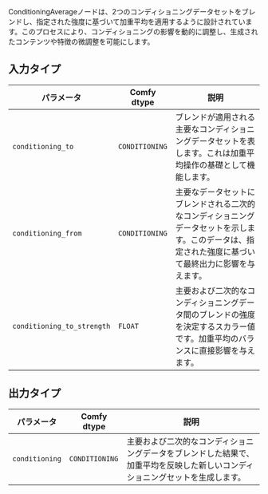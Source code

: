 ConditioningAverageノードは、2つのコンディショニングデータセットをブレンドし、指定された強度に基づいて加重平均を適用するように設計されています。このプロセスにより、コンディショニングの影響を動的に調整し、生成されたコンテンツや特徴の微調整を可能にします。

## 入力タイプ

| パラメータ             | Comfy dtype        | 説明 |
|----------------------|--------------------|-------------|
| `conditioning_to`     | `CONDITIONING`     | ブレンドが適用される主要なコンディショニングデータセットを表します。これは加重平均操作の基礎として機能します。 |
| `conditioning_from`   | `CONDITIONING`     | 主要なデータセットにブレンドされる二次的なコンディショニングデータセットを示します。このデータは、指定された強度に基づいて最終出力に影響を与えます。 |
| `conditioning_to_strength` | `FLOAT` | 主要および二次的なコンディショニングデータ間のブレンドの強度を決定するスカラー値です。加重平均のバランスに直接影響を与えます。 |

## 出力タイプ

| パラメータ            | Comfy dtype        | 説明 |
|----------------------|--------------------|-------------|
| `conditioning`        | `CONDITIONING`     | 主要および二次的なコンディショニングデータをブレンドした結果で、加重平均を反映した新しいコンディショニングセットを生成します。 |